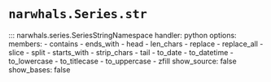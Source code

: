 # `narwhals.Series.str`

::: narwhals.series.SeriesStringNamespace
    handler: python
    options:
      members:
        - contains
        - ends_with
        - head
        - len_chars
        - replace
        - replace_all
        - slice
        - split
        - starts_with
        - strip_chars
        - tail
        - to_date
        - to_datetime
        - to_lowercase
        - to_titlecase
        - to_uppercase
        - zfill
      show_source: false
      show_bases: false
